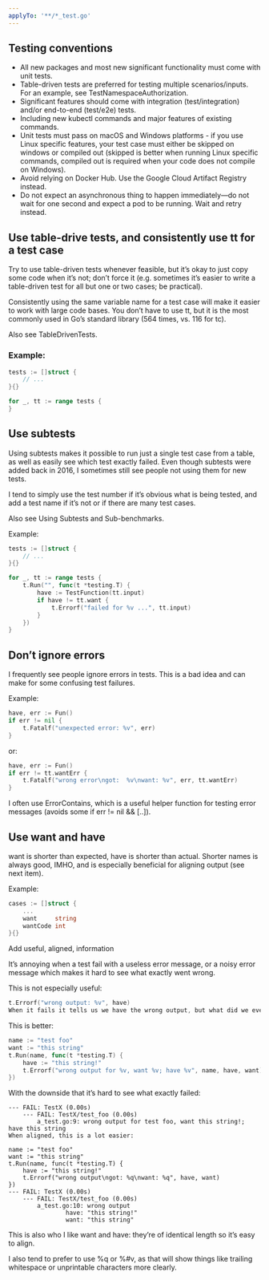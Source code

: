 ```yaml
---
applyTo: '**/*_test.go'
---
```

## Testing conventions

- All new packages and most new significant functionality must come with unit tests.
- Table-driven tests are preferred for testing multiple scenarios/inputs. For an example, see TestNamespaceAuthorization.
- Significant features should come with integration (test/integration) and/or end-to-end (test/e2e) tests.
- Including new kubectl commands and major features of existing commands.
- Unit tests must pass on macOS and Windows platforms - if you use Linux specific features, your test case must either be skipped on windows or compiled out (skipped is better when running Linux specific commands, compiled out is required when your code does not compile on Windows).
- Avoid relying on Docker Hub. Use the Google Cloud Artifact Registry instead.
- Do not expect an asynchronous thing to happen immediately—do not wait for one second and expect a pod to be running. Wait and retry instead.

## Use table-drive tests, and consistently use tt for a test case

Try to use table-driven tests whenever feasible, but it’s okay to just copy some code when it’s not; don’t force it (e.g. sometimes it’s easier to write a table-driven test for all but one or two cases; be practical).

Consistently using the same variable name for a test case will make it easier to work with large code bases. You don’t have to use tt, but it is the most commonly used in Go’s standard library (564 times, vs. 116 for tc).

Also see TableDrivenTests.

### Example:

```go
tests := []struct {
    // ...
}{}

for _, tt := range tests {
}
```

## Use subtests 

Using subtests makes it possible to run just a single test case from a table, as well as easily see which test exactly failed. Even though subtests were added back in 2016, I sometimes still see people not using them for new tests.

I tend to simply use the test number if it’s obvious what is being tested, and add a test name if it’s not or if there are many test cases.

Also see Using Subtests and Sub-benchmarks.

Example:

```go
tests := []struct {
    // ...
}{}

for _, tt := range tests {
    t.Run("", func(t *testing.T) {
        have := TestFunction(tt.input)
        if have != tt.want {
            t.Errorf("failed for %v ...", tt.input)
        }
    })
}
```

## Don’t ignore errors 

I frequently see people ignore errors in tests. This is a bad idea and can make for some confusing test failures.

Example:

```go
have, err := Fun()
if err != nil {
    t.Fatalf("unexpected error: %v", err)
}
```

or:

```go
have, err := Fun()
if err != tt.wantErr {
    t.Fatalf("wrong error\ngot:  %v\nwant: %v", err, tt.wantErr)
}
```

I often use ErrorContains, which is a useful helper function for testing error messages (avoids some if err != nil && [..]).

## Use want and have 

want is shorter than expected, have is shorter than actual. Shorter names is always good, IMHO, and is especially beneficial for aligning output (see next item).

Example:

```go
cases := []struct {
    ...
    want     string
    wantCode int
}{}
```

Add useful, aligned, information 

It’s annoying when a test fail with a useless error message, or a noisy error message which makes it hard to see what exactly went wrong.

This is not especially useful:

```go
t.Errorf("wrong output: %v", have)
When it fails it tells us we have the wrong output, but what did we even expect to have?
```

This is better:

```go
name := "test foo"
want := "this string"
t.Run(name, func(t *testing.T) {
    have := "this string!"
    t.Errorf("wrong output for %v, want %v; have %v", name, have, want)
})
```

With the downside that it’s hard to see what exactly failed:

```
--- FAIL: TestX (0.00s)
    --- FAIL: TestX/test_foo (0.00s)
        a_test.go:9: wrong output for test foo, want this string!; have this string
When aligned, this is a lot easier:

name := "test foo"
want := "this string"
t.Run(name, func(t *testing.T) {
    have := "this string!"
    t.Errorf("wrong output\ngot: %q\nwant: %q", have, want)
})
--- FAIL: TestX (0.00s)
    --- FAIL: TestX/test_foo (0.00s)
        a_test.go:10: wrong output
                have: "this string!"
                want: "this string"
```

This is also who I like want and have: they’re of identical length so it’s easy to align.

I also tend to prefer to use %q or %#v, as that will show things like trailing whitespace or unprintable characters more clearly.
